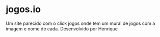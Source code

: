 # jogos.io
 Um site parecido com o click jogos onde tem um mural de jogos com a imagem e nome de cada. Desenvolvido por Henrique
